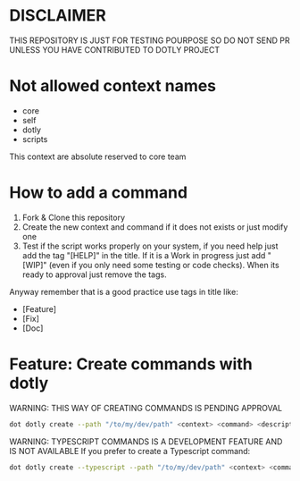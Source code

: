 # DISCLAIMER

THIS REPOSITORY IS JUST FOR TESTING POURPOSE SO DO NOT SEND PR UNLESS YOU HAVE CONTRIBUTED TO DOTLY PROJECT


# Not allowed context names
* core
* self
* dotly
* scripts

This context are absolute reserved to core team

# How to add a command

1. Fork & Clone this repository
2. Create the new context and command if it does not exists or just modify one
3. Test if the script works properly on your system, if you need help just add the tag "[HELP]" in the title. If it is a Work in progress just add "[WIP]" (even if you only need some testing or code checks). When its ready to approval just remove the tags.

Anyway remember that is a good practice use tags in title like:
* [Feature]
* [Fix]
* [Doc]


# Feature: Create commands with dotly
WARNING: THIS WAY OF CREATING COMMANDS IS PENDING APPROVAL

```bash
dot dotly create --path "/to/my/dev/path" <context> <command> <description>
```


WARNING: TYPESCRIPT COMMANDS IS A DEVELOPMENT FEATURE AND IS NOT AVAILABLE
If you prefer to create a Typescript command:

```bash
dot dotly create --typescript --path "/to/my/dev/path" <context> <command> <description>
```
